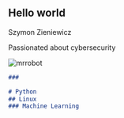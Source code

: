 ## Hello world
Szymon Zieniewicz

Passionated about cybersecurity


![mrrobot](https://user-images.githubusercontent.com/64652568/98461315-77533c80-21ab-11eb-851f-bfc2bb511513.gif)

  <script src="https://platform.linkedin.com/badges/js/profile.js" async defer type="text/javascript"></script>            
              





```markdown
### 

# Python
## Linux
### Machine Learning




```
